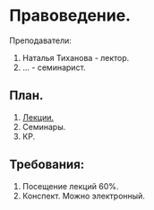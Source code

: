 # Правоведение.
Преподаватели: <br>
1. Наталья Тиханова - лектор.<br>
2. ... - семинарист.<br>

## План.
1. [Лекции.](https://github.com/DimaPermyakov/IU5/blob/main/Term-3/%D0%9F%D1%80%D0%B0%D0%B2%D0%BE%D0%B2%D0%B5%D0%B4%D0%B5%D0%BD%D0%B8%D0%B5/%D0%9F%D1%80%D0%B0%D0%B2%D0%BE%D0%B2%D0%B5%D0%B4%D0%B5%D0%BD%D0%B8%D0%B5.docx)
2. Семинары.
3. КР.

## Требования:
1. Посещение лекций 60%.
2. Конспект. Можно электронный. 